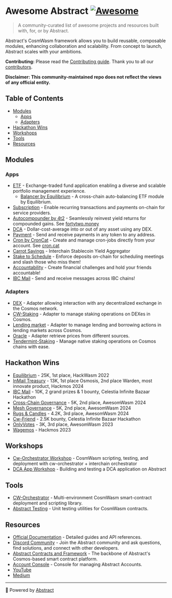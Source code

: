 <!--lint disable double-link-->
# Awesome Abstract [![Awesome](https://awesome.re/badge.svg)](https://awesome.re)

> A community-curated list of awesome projects and resources built with, for, or by Abstract.

Abstract's CosmWasm framework allows you to build reusable, composable modules, enhancing collaboration and scalability. From concept to launch, Abstract scales with your ambitions.

**Contributing:**
Please read the [Contributing guide](./CONTRIBUTING.md). Thank you to all our [contributors](https://github.com/AbstractSDK/awesome/graphs/contributors).

**Disclaimer: This community-maintained repo does not reflect the views of any official entity.**

## Table of Contents
- [Modules](#modules)
  - [Apps](#apps)
  - [Adapters](#adapters)
- [Hackathon Wins](#hackathon-wins)
- [Workshops](#workshops)
- [Tools](#tools)
- [Resources](#resources)

## Modules
### Apps
- [ETF](https://github.com/AbstractSDK/abstract/tree/main/modules/contracts/apps/etf) - Exchange-traded fund application enabling a diverse and scalable portfolio management experience.
  - [Balancer by Equilibrium](https://github.com/EquilibriumEtf/balancer-module) - A cross-chain auto-balancing ETF module by Equilibrium.
- [Subscription](https://github.com/AbstractSDK/abstract/tree/main/modules/contracts/apps/subscription) - Enable recurring transactions and payments on-chain for service providers.
- [Autocompounder by 4t2](https://github.com/fortytwomoney/modules) - Seamlessly reinvest yield returns for compounded gains. See [fortytwo.money](fortytwo.money)
- [DCA](https://github.com/AbstractSDK/abstract/tree/main/modules/contracts/apps/dca) - Dollar-cost-average into or out of any asset using any DEX.
- [Payment](https://github.com/AbstractSDK/abstract/tree/main/modules/contracts/apps/payment) - Send and receive payments in any token to any address.
- [Cron by CronCat](https://github.com/AbstractSDK/abstract/tree/main/modules/contracts/apps/croncat) - Create and manage cron-jobs directly from your account. See [cron.cat](cron.cat)
- [Carrot Savings](https://carrotsavings.com) - Interchain Stablecoin Yield Aggregator
- [Stake to Schedule](https://github.com/AbstractSDK/abstract/tree/main/modules/contracts/apps/calendar) - Enforce deposits on-chain for scheduling meetings and slash those who miss them!
- [Accountability](https://github.com/AbstractSDK/abstract/tree/main/modules/contracts/apps/challenge) - Create financial challenges and hold your friends accountable!
- [IBC Mail](https://github.com/AbstractSDK/ibc-mail) - Send and receive messages across IBC chains!

### Adapters
- [DEX](https://github.com/AbstractSDK/abstract/tree/main/modules/contracts/adapters/dex) - Adapter allowing interaction with any decentralized exchange in the Cosmos network.
- [CW-Staking](https://github.com/AbstractSDK/abstract/tree/main/modules/contracts/adapters/cw-staking) - Adapter to manage staking operations on DEXes in Cosmos.
- [Lending market](https://github.com/AbstractSDK/abstract/tree/main/modules/contracts/adapters/money-market) - Adapter to manage lending and borrowing actions in lending markets across Cosmos.
- [Oracle](https://github.com/AbstractSDK/abstract/tree/main/modules/contracts/adapters/oracle) - Adapter retrieve prices from different sources.
- [Tendermint-Staking](https://github.com/AbstractSDK/abstract/tree/main/modules/contracts/adapters/tendermint-staking) - Manage native staking operations on Cosmos chains with ease.

## Hackathon Wins
- [Equilibrium](https://github.com/EquilibriumEtf/balancer-module) - 25K, 1st place, HackWasm 2022
- [InMail Treasury](https://github.com/CyberHoward/dao-mail) - 13K, 1st place Osmosis, 2nd place Warden, most innovate product, Hackmos 2024
- [IBC Mail](https://github.com/AbstractSDK/ibc-mail) - 10K, 2 grand prizes & 1 bounty, Celestia Infinite Bazaar Hackathon
- [Cross-Chain Governance](https://github.com/p-offtermatt/awesomewasm_2024) - 5K, 2nd place, AwesomWasm 2024
- [Mesh Governance](https://github.com/CyberHoward/interchain-gov) - 5K, 2nd place, AwesomWasm 2024
- [Rugs & Candles](https://github.com/Rugs-and-Candles/rugs-and-candles/) - 4.2K, 3rd place, AwesomWasm 2024
- [Cw-Friend](https://github.com/bull-market-lab/social-app-with-abstract) - 2.5K bounty, Celestia Infinite Bazaar Hackathon
- [OnlyVotes](https://github.com/AbstractSDK/cw-gov-card) - 3K, 3rd place, AwesomWasm 2023
- [Wagemos](https://github.com/wagemos/wagemos) - Hackmos 2023


## Workshops
- [Cw-Orchestrator Workshop](https://www.youtube.com/watch?v=IZ5_r9JEoUs) - CosmWasm scripting, testing, and deployment with cw-orchestrator + interchain orchestrator
- [DCA App Workshop](https://www.youtube.com/watch?v=D-q6d01JVck) - Building and testing a DCA application on Abstract

## Tools
- [CW-Orchestrator](https://github.com/AbstractSDK/cw-orchestrator) - Multi-environment CosmWasm smart-contract deployment and scripting library.
- [Abstract Testing](https://github.com/AbstractSDK/contracts/tree/main/packages/abstract-testing) - Unit testing utilities for CosmWasm contracts.


## Resources
- [Official Documentation](https://docs.abstract.money) - Detailed guides and API references.
- [Discord Community](http://discord.gg/uch3Tq3aym) - Join the Abstract community and ask questions, find solutions, and connect with other developers.
- [Abstract Contracts and Framework](https://github.com/AbstractSDK/abstract) - The backbone of Abstract's Cosmos-based smart contract platform.
- [Account Console](https://console.abstract.money) - Console for managing Abstract Accounts.
- [YouTube](https://youtube.com/@abstractmoney)
- [Medium](https://medium.com/abstract-money)

---

:rocket: Powered by [Abstract](https://abstract.money)
